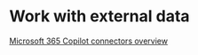 # Work with external data

[Microsoft 365 Copilot connectors overview](https://learn.microsoft.com/en-us/microsoft-365-copilot/extensibility/overview-copilot-connector)

